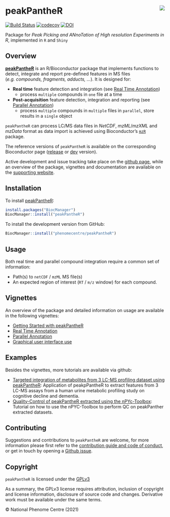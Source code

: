 

# peakPantheR <img src="man/figures/peakPantheR-logo.png" align="right" />

[![Build
Status](https://travis-ci.com/phenomecentre/peakPantheR.svg?branch=master)](https://travis-ci.com/phenomecentre/peakPantheR)
[![codecov](https://codecov.io/gh/phenomecentre/peakPantheR/branch/master/graph/badge.svg)](https://codecov.io/gh/phenomecentre/peakPantheR/branch/master)
[![DOI](https://zenodo.org/badge/116680214.svg)](https://zenodo.org/badge/latestdoi/116680214)


Package for *Peak Picking and ANnoTation of High resolution Experiments in R*, implemented in `R` and `Shiny`

## Overview

[**peakPantheR**](https://phenomecentre.github.io/peakPantheR.github.io/) is an R/Bioconductor package that implements functions to detect, integrate and report pre-defined features in MS files (*e.g. compounds, fragments, adducts, …*). It is designed for:

  - **Real time** feature detection and integration (see [Real Time Annotation](https://phenomecentre.github.io/peakPantheR.github.io/articles/real-time-annotation.html))
      - process `multiple` compounds in `one` file at a time
  - **Post-acquisition** feature detection, integration and reporting (see [Parallel Annotation](https://phenomecentre.github.io/peakPantheR.github.io/articles/parallel-annotation.html))
      - process `multiple` compounds in `multiple` files in `parallel`, store results in a `single` object

`peakPantheR` can process LC/MS data files in *NetCDF*, *mzML*/*mzXML* and *mzData* format as data import is achieved using Bioconductor’s [`mzR`](https://bioconductor.org/packages/3.10/mzR) package.

The reference versions of `peakPantheR` is available on the corresponding Bioconductor page ([release](https://bioconductor.org/packages/release/bioc/html/peakPantheR.html) or [dev](https://bioconductor.org/packages/devel/bioc/html/peakPantheR.html) version).

Active development and issue tracking take place on the [github page](https://github.com/phenomecentre/peakPantheR), while an overview of the package, vignettes and documentation are available on the [supporting website](https://phenomecentre.github.io/peakPantheR.github.io/).

## Installation

To install [peakPantheR](https://bioconductor.org/packages/release/bioc/html/peakPantheR.html):
``` r
install.packages("BiocManager")
BiocManager::install("peakPantheR")
```

To install the development version from GitHub:
``` r
BiocManager::install("phenomecentre/peakPantheR")
```

## Usage

Both real time and parallel compound integration require a common set of information:

  - Path(s) to `netCDF` / `mzML` MS file(s)
  - An expected region of interest (`RT` / `m/z` window) for each compound.

## Vignettes
An overview of the package and detailed information on usage are available in the following vignettes:

  - [Getting Started with peakPantheR](https://phenomecentre.github.io/peakPantheR.github.io/articles/getting-started.html)
  - [Real Time Annotation](https://phenomecentre.github.io/peakPantheR.github.io/articles/real-time-annotation.html)
  - [Parallel Annotation](https://phenomecentre.github.io/peakPantheR.github.io/articles/parallel-annotation.html)
  - [Graphical user interface use](https://phenomecentre.github.io/peakPantheR.github.io/articles/peakPantheR-GUI.html)
  
## Examples
Besides the vignettes, more tutorials are available via github:
  - [Targeted integration of metabolites from 3 LC-MS profiling dataset using peakPantheR](https://github.com/phenomecentre/metabotyping-dementia-urine): Application of peakpPantheR to extract features from 3 LC-MS assays from a human urine metabolic profiling study on cognitive decline and dementia.   
  - [Quality-Control of peakPantheR extracted using the nPYc-Toolbox](https://github.com/phenomecentre/nPYc-toolbox-tutorials): Tutorial on how to use the nPYC-Toolbox to perform QC on peakPanther extracted datasets.
  

## Contributing

Suggestions and contributions to `peakPantheR` are welcome, for more information please first refer to the [contribution guide and code of conduct](./CONTRIBUTIONS.md), or get in touch by opening a [Github issue](https://github.com/phenomecentre/peakPantheR/issues/).


## Copyright

`peakPantheR` is licensed under the [GPLv3](http://choosealicense.com/licenses/gpl-3.0/)

As a summary, the GPLv3 license requires attribution, inclusion of copyright and license information, disclosure of source code and changes. Derivative work must be available under the same terms.

© National Phenome Centre (2021)
